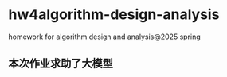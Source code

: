 # hw4algorithm-design-analysis
homework for algorithm design and analysis@2025 spring

## **本次作业求助了大模型**
